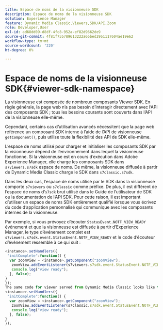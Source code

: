```yaml
---
title: Espace de noms de la visionneuse SDK
description: Espace de noms de la visionneuse SDK
solution: Experience Manager
feature: Dynamic Media Classic,Viewers,SDK/API,Zoom
role: Developer,User
exl-id: ad68dd09-d8df-4fc8-952a-ef82d9662de9
source-git-commit: 4f81f755789613222a66bed2961117604ae19e62
workflow-type: tm+mt
source-wordcount: '220'
ht-degree: 0%

---
```


# Espace de noms de la visionneuse SDK{#viewer-sdk-namespace}

La visionneuse est composée de nombreux composants Viewer SDK. En règle générale, la page web n’a pas besoin d’interagir directement avec l’API des composants SDK ; tous les besoins courants sont couverts dans l’API de la visionneuse elle-même.

Cependant, certains cas d’utilisation avancés nécessitent que la page web référence un composant SDK interne à l’aide de l’API de visionneuse `getComponent()`, puis utilise toute la flexibilité des API de SDK elle-même.

L’espace de noms utilisé pour charger et initialiser les composants SDK par la visionneuse dépend de l’environnement dans lequel la visionneuse fonctionne. Si la visionneuse est en cours d’exécution dans Adobe Experience Manager, elle charge les composants SDK dans `s7viewers.s7sdk` espace de noms. De même, la visionneuse diffusée à partir de Dynamic Media Classic charge le SDK dans `s7classic.s7sdk`.

Dans les deux cas, l’espace de noms utilisé par le SDK dans la visionneuse comporte `s7viewers` ou `s7classic` comme préfixe. De plus, il est différent de l’espace de noms d’`s7sdk` brut utilisé dans le Guide de l’utilisateur de SDK ou la documentation de l’API SDK. Pour cette raison, il est important d’utiliser un espace de noms SDK entièrement qualifié lorsque vous écrivez du code d’application personnalisé qui communique avec les composants internes de la visionneuse.

Par exemple, si vous prévoyez d’écouter `StatusEvent.NOTF_VIEW_READY` événement et que la visionneuse est diffusée à partir d’Experience Manager, le type d’événement complet est `s7viewers.s7sdk.event.StatusEvent.NOTF_VIEW_READY` et le code d’écouteur d’événement ressemble à ce qui suit :

```javascript {.line-numbers}
<instance>.setHandlers({ 
 "initComplete":function() { 
  var zoomView = <instance>.getComponent("zoomView"); 
   zoomView.addEventListener(s7viewers.s7sdk.event.StatusEvent.NOTF_VIEW_READY, function(e) { 
   console.log("view ready"); 
  }, false); 
} 
}); 
The same code for viewer served from Dynamic Media Classic looks like this: 
<instance>.setHandlers({ 
 "initComplete":function() { 
  var zoomView = <instance>.getComponent("zoomView"); 
   zoomView.addEventListener(s7classic.s7sdk.event.StatusEvent.NOTF_VIEW_READY, function(e) { 
   console.log("view ready"); 
  }, false); 
} 
});
```
